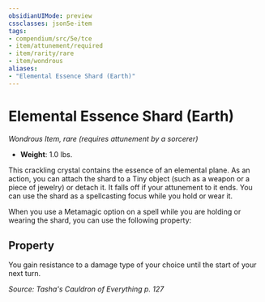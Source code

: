 ```yaml
---
obsidianUIMode: preview
cssclasses: json5e-item
tags:
- compendium/src/5e/tce
- item/attunement/required
- item/rarity/rare
- item/wondrous
aliases: 
- "Elemental Essence Shard (Earth)"
---
```

# Elemental Essence Shard (Earth)
*Wondrous Item, rare (requires attunement by a sorcerer)*  

- **Weight**: 1.0 lbs.

This crackling crystal contains the essence of an elemental plane. As an action, you can attach the shard to a Tiny object (such as a weapon or a piece of jewelry) or detach it. It falls off if your attunement to it ends. You can use the shard as a spellcasting focus while you hold or wear it.

When you use a Metamagic option on a spell while you are holding or wearing the shard, you can use the following property:

## Property

You gain resistance to a damage type of your choice until the start of your next turn.

*Source: Tasha's Cauldron of Everything p. 127*